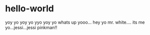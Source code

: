 # hello-world

yoy yo yoy yo yyo yoy yo whats up yooo...
hey yo mr. white....
its me yo...jessi...jessi pinkman!!

